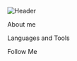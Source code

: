 ![Header](https://github.com/GooNext/goonext/blob/master/assets/image.png)

About me

Languages and Tools

Follow Me
